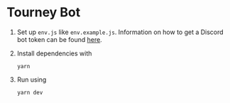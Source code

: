# Tourney Bot

1.  Set up `env.js` like `env.example.js`. Information on how to get a Discord bot token can be found [here](https://discordjs.guide/preparations/setting-up-a-bot-application.html#what-is-a-token-anyway).

2.  Install dependencies with

        yarn

3.  Run using

        yarn dev

